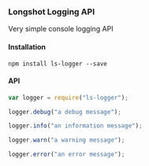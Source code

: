 ### Longshot Logging API
Very simple console logging API

#### Installation
```
npm install ls-logger --save
```

#### API

```javascript
var logger = require("ls-logger");

logger.debug("a debug message");

logger.info("an information message");

logger.warn("a warning message");

logger.error("an error message");
```

